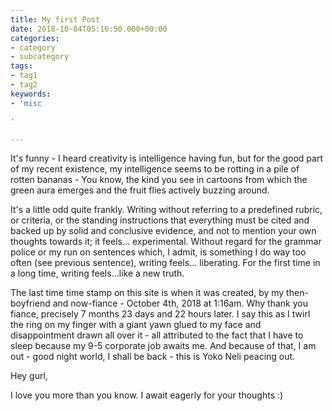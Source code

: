 ```yaml
---
title: My first Post
date: 2018-10-04T05:16:50.000+00:00
categories:
- category
- subcategory
tags:
- tag1
- tag2
keywords:
- 'misc

'

---
```

It's funny - I heard creativity is intelligence having fun, but for the good part of my recent existence, my intelligence seems to be rotting in a pile of rotten bananas - You know, the kind you see in cartoons from which the green aura emerges and the fruit flies actively buzzing around.

It's a little odd quite frankly. Writing without referring to a predefined rubric, or criteria, or the standing instructions that everything must be cited and backed up by solid and conclusive evidence, and not to mention your own thoughts towards it; it feels... experimental. Without regard for the grammar police or my run on sentences which, I admit, is something I do way too often (see previous sentence), writing feels... liberating. For the first time in a long time, writing feels...like a new truth.

The last time time stamp on this site is when it was created, by my then-boyfriend and now-fiance - October 4th, 2018 at 1:16am. Why thank you fiance, precisely 7 months 23 days and 22 hours later. I say this as I twirl the ring on my finger with a giant yawn glued to my face and disappointment drawn all over it - all attributed to the fact that I have to sleep because my 9-5 corporate job awaits me. And because of that, I am out - good night world, I shall be back - this is Yoko Neli peacing out.

Hey gurl,
<!--more-->

I love you more than you know. I await eagerly for your thoughts :)